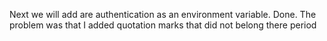 Next we will add are authentication as an environment variable. Done. The problem was that I added quotation marks that did not belong there period 

